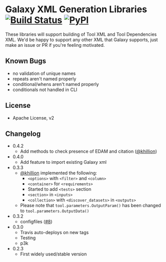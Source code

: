 # Galaxy XML Generation Libraries [![Build Status](https://travis-ci.org/erasche/galaxyxml.svg?branch=master)](https://travis-ci.org/erasche/galaxyxml) [![PyPI](https://img.shields.io/pypi/v/galaxyxml.svg)](https://pypi.python.org/pypi/galaxyxml/)

These libraries will support building of Tool XML and Tool Dependencies XML.
We'd be happy to support any other XML that Galaxy supports, just make an issue
or PR if you're feeling motivated.

## Known Bugs

- no validation of unique names
- repeats aren't named properly
- conditional/whens aren't named properly
- conditionals not handled in CLI

## License

- Apache License, v2

## Changelog

- 0.4.2
	- Add methods to check presence of EDAM and citation ([@khillion](https://github.com/khillion))
- 0.4.0
	- Add feature to import existing Galaxy xml
- 0.3.3
	- [@khillion](https://github.com/khillion) implemented the following:
		- `<options>` with `<filter>` and `<column>`
		- `<container>` for `<requirements>`
		- Started to add `<tests>` section
		- `<section>` in `<inputs>`
		- `<collection>` with `<discover_datasets>` in `<outputs>`
	- Please note that `tool.parameters.OutputParam()` has been changed to `tool.parameters.OutputData()`
- 0.3.2
	- configfiles ([#8](https://github.com/erasche/galaxyxml/pull/8))
- 0.3.0
	- Travis auto-deploys on new tags
	- Testing
	- p3k
- 0.2.3
	- First widely used/stable version
